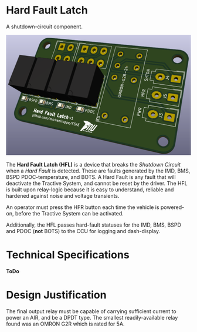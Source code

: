 # Hard Fault Latch
A shutdown-circuit component.

![](HFL.png)

The **Hard Fault Latch (HFL)** is a device that breaks the *Shutdown Circuit* when a *Hard Fault* is detected. These are faults generated by the IMD, BMS, BSPD PDOC-temperature, and BOTS. A Hard Fault is any fault that will deactivate the Tractive System, and cannot be reset by the driver.
The HFL is built upon relay-logic because it is easy to understand, reliable and hardened against noise and voltage transients.

An operator must press the HFR button each time the vehicle is powered-on, before the Tractive System can be activated.

Additionally, the HFL passes hard-fault statuses for the IMD, BMS, BSPD and PDOC (**not** BOTS) to the CCU for logging and dash-display.

# Technical Specifications
**ToDo**

# Design Justification
The final output relay must be capable of carrying sufficient current to power an AIR, and be a DPDT type. The smallest readily-available relay found was an OMRON G2R which is rated for 5A.
